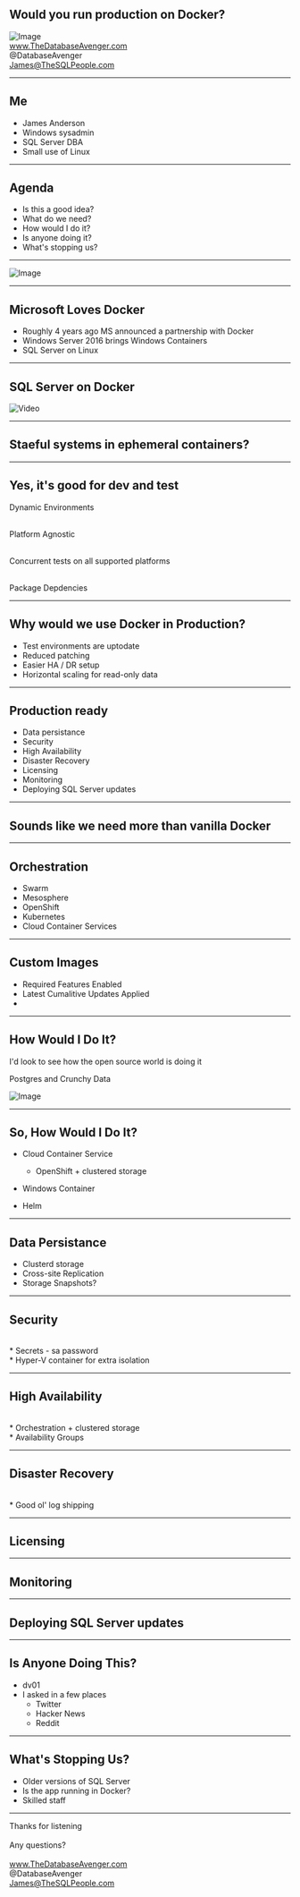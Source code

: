 

## Would you run production on Docker?
![Image](./assets/docker.png)
<br>
www.TheDatabaseAvenger.com
<br>
@DatabaseAvenger
<br>
James@TheSQLPeople.com

---

## Me

* James Anderson
* Windows sysadmin
* SQL Server DBA
* Small use of Linux

---

## Agenda

* Is this a good idea?
* What do we need?
* How would I do it?
* Is anyone doing it?
* What's stopping us?

---

![Image](./assets/NadellaGatesBallmer.jpg)

---

## Microsoft Loves Docker

* Roughly 4 years ago MS announced a partnership with Docker
* Windows Server 2016 brings Windows Containers
* SQL Server on Linux

---

## SQL Server on Docker

![Video](./assets/PinkCar.gif)<!-- .element: class="fragment" -->

---

## Staeful systems in ephemeral containers?


---

## Yes, it's good for dev and test

Dynamic Environments<!-- .element: class="fragment" -->

<br>Platform Agnostic<!-- .element: class="fragment" -->

<br>Concurrent tests on all supported platforms<!-- .element: class="fragment" -->

<br>Package Depdencies<!-- .element: class="fragment" -->

---

## Why would we use Docker in Production?

* Test environments are uptodate
* Reduced patching
* Easier HA / DR setup
* Horizontal scaling for read-only data

---

## Production ready

* Data persistance
* Security
* High Availability
* Disaster Recovery
* Licensing
* Monitoring
* Deploying SQL Server updates

---

## Sounds like we need more than vanilla Docker

---

## Orchestration

* Swarm
* Mesosphere
* OpenShift
* Kubernetes
* Cloud Container Services 

---

## Custom Images

* Required Features Enabled
* Latest Cumalitive Updates Applied
* 

---

## How Would I Do It?

I'd look to see how the open source world is doing it<!-- .element: class="fragment" -->

Postgres and Crunchy Data

![Image](./assets/CrunchyDataSolutions.png)<!-- .element: class="fragment" -->

---

## So, How Would I Do It?

* Cloud Container Service
	* OpenShift + clustered storage 
* Windows Container
	
* Helm


---

## Data Persistance

* Clusterd storage
* Cross-site Replication
* Storage Snapshots?

---

## Security

<br>
* Secrets - sa password
<br>
* Hyper-V container for extra isolation

---

## High Availability

<br>
* Orchestration + clustered storage
<br>
* Availability Groups

---

## Disaster Recovery

<br>
* Good ol' log shipping


---

## Licensing

---

## Monitoring

---

## Deploying SQL Server updates

---

## Is Anyone Doing This?

* dv01
* I asked in a few places
	* Twitter
	* Hacker News
	* Reddit

---

## What's Stopping Us?

* Older versions of SQL Server
* Is the app running in Docker?
* Skilled staff

---

Thanks for listening
<br>
<br>
Any questions?
<br>
<br>
www.TheDatabaseAvenger.com
<br>
@DatabaseAvenger
<br>
James@TheSQLPeople.com
